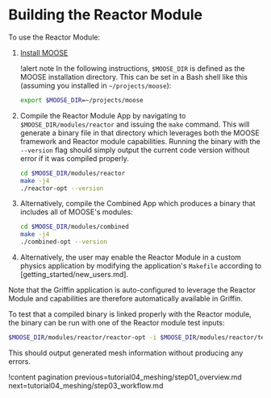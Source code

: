 # Building the Reactor Module

To use the Reactor Module:

1. [Install MOOSE](getting_started/installation/index.md)

   !alert note
   In the following instructions, `$MOOSE_DIR` is defined as the MOOSE installation directory. This can be set in a Bash shell like this (assuming you installed in `~/projects/moose`):

   ```bash
   export $MOOSE_DIR=~/projects/moose
   ```

2. Compile the Reactor Module App by navigating to `$MOOSE_DIR/modules/reactor` and issuing the `make` command. This will generate a binary file in that directory which leverages both the
   MOOSE framework and Reactor module capabilities. Running the binary with the `--version` flag should simply output the current code version without error if it was compiled properly.

   ```bash
   cd $MOOSE_DIR/modules/reactor
   make -j4
   ./reactor-opt --version
   ```

3. Alternatively, compile the Combined App which produces a binary that includes all of MOOSE's modules:

   ```bash
   cd $MOOSE_DIR/modules/combined
   make -j4
   ./combined-opt --version
   ```

4. Alternatively, the user may enable the Reactor Module in a custom physics application by modifying the application's `Makefile` according to [getting_started/new_users.md].

Note that the Griffin application is auto-configured to leverage the Reactor Module and capabilities are therefore automatically available in Griffin.

To test that a compiled binary is linked properly with the Reactor module, the binary can be run with one of the Reactor module test inputs:

```bash
$MOOSE_DIR/modules/reactor/reactor-opt -i $MOOSE_DIR/modules/reactor/test/tests/meshgenerators/simple_hexagon_generator/sim_hex.i --mesh-only
```

This should output generated mesh information without producing any errors.

!content pagination previous=tutorial04_meshing/step01_overview.md
                    next=tutorial04_meshing/step03_workflow.md
